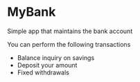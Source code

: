 # MyBank
Simple app that maintains the bank account

You can perform the following transactions
* Balance inquiry on savings
* Deposit your amount
* Fixed withdrawals
